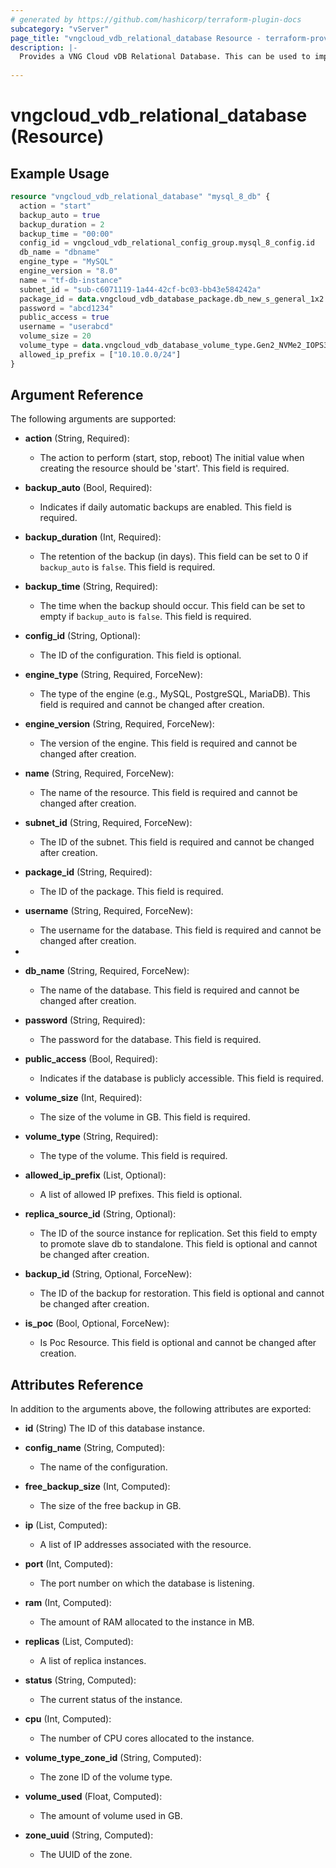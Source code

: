 ```yaml
---
# generated by https://github.com/hashicorp/terraform-plugin-docs
subcategory: "vServer"
page_title: "vngcloud_vdb_relational_database Resource - terraform-provider-vngcloud"
description: |-
  Provides a VNG Cloud vDB Relational Database. This can be used to import, create, modify, and delete.
  
---
```


# vngcloud_vdb_relational_database (Resource)



## Example Usage

```terraform
resource "vngcloud_vdb_relational_database" "mysql_8_db" {
  action = "start"
  backup_auto = true
  backup_duration = 2
  backup_time = "00:00"
  config_id = vngcloud_vdb_relational_config_group.mysql_8_config.id
  db_name = "dbname"
  engine_type = "MySQL"
  engine_version = "8.0"
  name = "tf-db-instance"
  subnet_id = "sub-c6071119-1a44-42cf-bc03-bb43e584242a"
  package_id = data.vngcloud_vdb_database_package.db_new_s_general_1x2.id
  password = "abcd1234"
  public_access = true
  username = "userabcd"
  volume_size = 20
  volume_type = data.vngcloud_vdb_database_volume_type.Gen2_NVMe2_IOPS3000.id
  allowed_ip_prefix = ["10.10.0.0/24"]
}
```

## Argument Reference

The following arguments are supported:

- **action** (String, Required):
    - The action to perform (start, stop, reboot) The initial value when creating the resource should be 'start'. This field is required.

- **backup_auto** (Bool, Required):
    - Indicates if daily automatic backups are enabled. This field is required.

- **backup_duration** (Int, Required):
    - The retention of the backup (in days). This field can be set to 0 if `backup_auto` is `false`. This field is required.

- **backup_time** (String, Required):
    - The time when the backup should occur. This field can be set to empty if `backup_auto` is `false`. This field is required.

- **config_id** (String, Optional):
    - The ID of the configuration. This field is optional.

- **engine_type** (String, Required, ForceNew):
    - The type of the engine (e.g., MySQL, PostgreSQL, MariaDB). This field is required and cannot be changed after creation.

- **engine_version** (String, Required, ForceNew):
    - The version of the engine. This field is required and cannot be changed after creation.

- **name** (String, Required, ForceNew):
    - The name of the resource. This field is required and cannot be changed after creation.

- **subnet_id** (String, Required, ForceNew):
    - The ID of the subnet. This field is required and cannot be changed after creation.

- **package_id** (String, Required):
    - The ID of the package. This field is required.

- **username** (String, Required, ForceNew):
    - The username for the database. This field is required and cannot be changed after creation.
- 
- **db_name** (String, Required, ForceNew):
    - The name of the database. This field is required and cannot be changed after creation.

- **password** (String, Required):
    - The password for the database. This field is required.

- **public_access** (Bool, Required):
    - Indicates if the database is publicly accessible. This field is required.

- **volume_size** (Int, Required):
    - The size of the volume in GB. This field is required.

- **volume_type** (String, Required):
    - The type of the volume. This field is required.

- **allowed_ip_prefix** (List, Optional):
    - A list of allowed IP prefixes. This field is optional.

- **replica_source_id** (String, Optional):
    - The ID of the source instance for replication. Set this field to empty to promote slave db to standalone. This field is optional and cannot be changed after creation.

- **backup_id** (String, Optional, ForceNew):
    - The ID of the backup for restoration. This field is optional and cannot be changed after creation.

- **is_poc** (Bool, Optional, ForceNew):
    - Is Poc Resource. This field is optional and cannot be changed after creation.

## Attributes Reference

In addition to the arguments above, the following attributes are exported:
- **id** (String) The ID of this database instance.

- **config_name** (String, Computed):
    - The name of the configuration.

- **free_backup_size** (Int, Computed):
    - The size of the free backup in GB.

- **ip** (List, Computed):
    - A list of IP addresses associated with the resource.

- **port** (Int, Computed):
    - The port number on which the database is listening.

- **ram** (Int, Computed):
    - The amount of RAM allocated to the instance in MB.

- **replicas** (List, Computed):
    - A list of replica instances.

- **status** (String, Computed):
    - The current status of the instance.

- **cpu** (Int, Computed):
    - The number of CPU cores allocated to the instance.

- **volume_type_zone_id** (String, Computed):
    - The zone ID of the volume type.

- **volume_used** (Float, Computed):
    - The amount of volume used in GB.

- **zone_uuid** (String, Computed):
    - The UUID of the zone.
